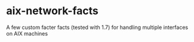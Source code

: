 # aix-network-facts
A few custom facter facts (tested with 1.7) for handling multiple interfaces on AIX machines
